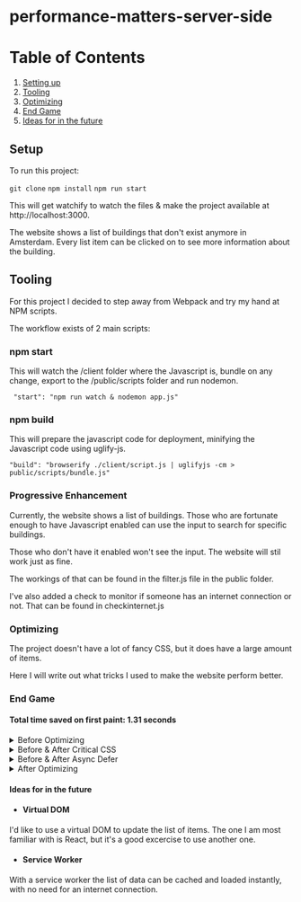 # performance-matters-server-side

# Table of Contents
1. [Setting up](#setup)
2. [Tooling](#tooling)
3. [Optimizing](#optimizing)
4. [End Game](#end-game)
5. [Ideas for in the future](#ideas-for-in-the-future)

## Setup

To run this project:

``` git clone ``` 
``` npm install ```
``` npm run start ```


This will get watchify to watch the files & make the project available at http://localhost:3000.

The website shows a list of buildings that don't exist anymore in Amsterdam. Every list item can be clicked on to see more information about the building.

## Tooling

For this project I decided to step away from Webpack and try my hand at NPM scripts.

The workflow exists of 2 main scripts:

### npm start

This will watch the /client folder where the Javascript is, bundle on any change, export to the /public/scripts folder and run nodemon.

``` "start": "npm run watch & nodemon app.js"```

### npm build

This will prepare the javascript code for deployment, minifying the Javascript code using uglify-js.

``` "build": "browserify ./client/script.js | uglifyjs -cm > public/scripts/bundle.js" ```

### Progressive Enhancement

Currently, the website shows a list of buildings. Those who are fortunate enough to have Javascript enabled can use the input to search for specific buildings.

Those who don't have it enabled won't see the input. The website will stil work just as fine.

The workings of that can be found in the filter.js file in the public folder.

I've also added a check to monitor if someone has an internet connection or not. That can be found in checkinternet.js

### Optimizing

The project doesn't have a lot of fancy CSS, but it does have a large amount of items. 

Here I will write out what tricks I used to make the website perform better.

### End Game

#### Total time saved on first paint: 1.31 seconds 

<details>
<summary>Before Optimizing </summary>

![Before](https://i.imgur.com/oogMVCD.jpg)

</details>

<details>
<summary>Before & After Critical CSS </summary>

This saved a lot of time!
![Before Critical CSS](https://i.imgur.com/6a34Zfi.png)

![After Critical CSS](https://i.imgur.com/6xmxKmu.png)
</details>

<details>
<summary>Before & After Async Defer </summary>

This saved very little, but every gain is a gain.
![Before Async/Defer](https://i.imgur.com/Pavus7Y.png)

![After Async/Defer](https://i.imgur.com/lksRe4g.png)
</details>

<details>
<summary>After Optimizing </summary>

![After](https://i.imgur.com/xlHdd31.jpg)

</details>

#### Ideas for in the future

* #### Virtual DOM

I'd like to use a virtual DOM to update the list of items. The one I am most familiar with is React, but it's a good excercise to use another one.

* #### Service Worker

With a service worker the list of data can be cached and loaded instantly, with no need for an internet connection.
